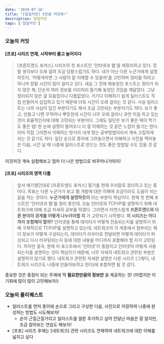 ```yaml
---
date: '2019-07-16'
title: "[일일커밋] 5만큼 커밋해!"
description: 일일커밋
tags: ['일일커밋']
---
```


### 오늘의 커밋

#### [프포] 시리즈 연재, 시작부터 물고 늘어지다
> [프론트엔드 포커스] 시리즈의 첫 포스트인 '인터넷과 웹'을 재정리하고 있다. 정말 생각보다 오래 걸려 조금 당황스럽기도 하다. 내가 아닌 다른 누군가에게 설명하듯이, '어떻게하면 그 사람이 잘 이해할 수 있을까'를 고민하며 정리를 하려고 하니까 정말 시간이 많이 걸리고 있다. 새삼 그 전에 해놓았던 포스트는 정리가 되지 않은 채, 단순히 여러 정보를 이리저리 필기해 놓았던 것임을 깨달았다. 그냥 정리되지 않은 글 모음집이나 다름없었다. 거기다 이해하기 쉽게 일러스트도 직접 만들어서 삽입하고 있기 때문에 더욱 시간이 오래 걸리는 것 같다. 사실 일러스트는 나의 사심이 담긴 부분이기도 해서 조금 고민되는 부분이기도 하다. 보기 좋고, 만들고 나면 무척이나 뿌듯한데 시간이 너무 오래 걸리니 과연 이걸 하고 있는 것이 효율적인지에 대해 고민되는 부분이다. 그래도 일단은 보기 좋은 떡이 먹기도 좋은 법! 한 눈에 설명이 들어오니 더 잘 이해하는 것 같은 느낌이 들기는 한다. 아마 직접 그리면서 이해하는 방식이 내게 맞는 공부방법이라서 계속 고집하게 되는 것 같기도 하다. 일단 손으로 종이에 그려놓으면서 이해하고 사진을 찍어놓은 다음, 시간 날 때 나중에 일러스트로 만드는 것도 좋은 방법일 수도 있을 것 같다. 

이것저것 계속 실험해보고 점차 더 나은 방법으로 바꾸어나가야지!

#### [프포] 시리즈의 영역 다툼
> 앞서 얘기했던대로 [프론트엔드 포커스] 필기를 현재 우리말로 정리하고 있는 중이다. 목표는 다른 누군가가 보고 웹 개발에 대한 이해에 조금이라도 도움이 되는 글을 적는 것이다. __누군가에게 설명하듯이__ 라는 부분이 핵심이다. 현재 첫 번째 포스트인 '인터넷과 웹'를 정리 중인데, 오늘 인터넷과 TCP/IP를 설명하기 위해 네트워크에 대해 조금 자세히 공부를 하였다. 그러면서 자연스럽게 __프론트엔드와 다른 분야의 경계를 어떻게 나누어야할 지__ 가 고민되기 시작했다. __이 시리즈는 어디까지 포함해야 할까?__ 인터넷을 통해 데이터가 어떻게 전송되는지를 설명하기 위해 구체적으로 TCP/IP를 설명하고 있는데, 네트워크의 각 계층에서 첨부되는 헤더 정보가 어떻게 구성되는지, 데이터가 라우터로 전달되면 어떻게 데이터가 파싱되고 다시 라우팅되는지 등에 대한 내용을 어디까지 포함해야 할 지가 고민된다. 하지만 결국, 현재 이 포스트에서 '인터넷'이 중점이고 인터넷이 어떻게 사용되는지를 설명하는 것이 핵심이기 때문에, 너무 자세히 네트워크 관련된 부분은 설명하지 않기로 했다. 네트워크 관련된 자세한 설명은 다른 시리즈 (그렇다, 네트워크 시리즈도 나중에 만들어보려고 한다)에 포함하면 될 것 같다. 

중요한 것은 중점이 되는 주제에 딱 __필요한만큼의 정보만__ 을 제공하는 것! (어렵지만 이 기회에 많이 많이 고민해보자!)

### 오늘의 풀리퀘스트
- 일러스트를 먼저 종이에 손으로 그리고 구상한 다음, 사진으로 저장하여 나중에 완성하는 방법도 시도해보자!
    - 손이 근질근질거리고 일러스트를 얼른 추가하고 싶어 안달난 마음은 잘 알지만, 조금 참아보는 연습도 해보자!
- [프포] 시리즈 후에는 [네트워크] 관련 시리즈도 연재하여 네트워크에 대한 이해를 넓히고 싶다